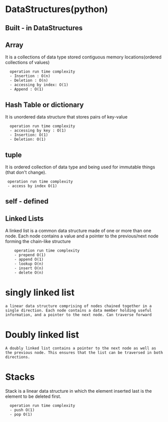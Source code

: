 # DataStructures(python)

## Built - in DataStructures
## Array
  It is a collections of data type stored contiguous memory locations(ordered collections of values)

      operation run time complexity
      - Insertion : O(n)
      - Deletion : O(n)
      - accessing by index: O(1)
      - Append : O(1)

## Hash Table or dictionary
  It is unordered data structure that stores pairs of key-value

      operation run time complexity
      - accessing by key : O(1)
      - Insertion: O(1)
      - Deletion: O(1)

## tuple
 It is ordered collection of data type and being used for immutable things (that don't change).
     
     operation run time complexity
     - access by index O(1)
## 
## self - defined
## Linked Lists
  A linked list is a common data structure made of one or more than one node. Each node contains a value and a pointer to the previous/next node forming the chain-like structure

        operation run time complexity
        - prepend O(1)
        - append O(1)
        - lookup O(n)
        - insert O(n)
        - delete O(n)
        
  # singly linked list
    a linear data structure comprising of nodes chained together in a single direction. Each node contains a data member holding useful information, and a pointer to the next node. Can traverse forward
  # Doubly linked list
    A doubly linked list contains a pointer to the next node as well as the previous node. This ensures that the list can be traversed in both directions.

# Stacks
  Stack is a linear data structure in which the element inserted last is the element to be deleted first.

      operation run time complexity
      - push O(1)
      - pop O(1)


        


    


